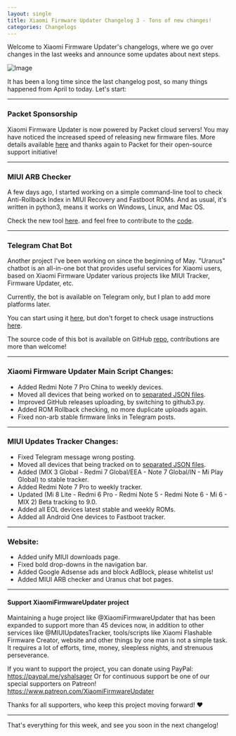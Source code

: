 ```yaml
---
layout: single
title: Xiaomi Firmware Updater Changelog 3 - Tons of new changes!
categories: Changelogs
---
```


Welcome to Xiaomi Firmware Updater's changelogs, where we go over changes in the last weeks and announce some updates about next steps.

![Image](https://github.com/XiaomiFirmwareUpdater/xiaomifirmwareupdater.github.io/raw/master/images/xfu.png)

It has been a long time since the last changelog post, so many things happened from April to today. Let's start:

<hr/>

### Packet Sponsorship
Xiaomi Firmware Updater is now powered by Packet cloud servers! You may have noticed the increased speed of releasing new firmware files. More details available [here](https://xiaomifirmwareupdater.com/2019/05/15/packet.html) and thanks again to Packet for their open-source support initiative!

<hr/>

### MIUI ARB Checker
A few days ago, I started working on a simple command-line tool to check Anti-Rollback Index in MIUI Recovery and Fastboot ROMs. And as usual, it's written in python3, means it works on Windows, Linux, and Mac OS.

Check the new tool [here](https://xiaomifirmwareupdater.com/projects/miui-arb-checker/). and feel free to contribute to the [code](https://github.com/XiaomiFirmwareUpdater/miui_arb_checker).

<hr/>

### Telegram Chat Bot
Another project I've been working on since the beginning of May. "Uranus" chatbot is an all-in-one bot that provides useful services for Xiaomi users, based on Xiaomi Firmware Updater various projects like MIUI Tracker, Firmware Updater, etc.

Currently, the bot is available on Telegram only, but I plan to add more platforms later.

You can start using it [here](https://t.me/XiaomiGeeksBot), but don't forget to check usage instructions [here](https://xiaomifirmwareupdater.com/projects/uranus-chatbot/#usage).

The source code of this bot is available on GitHub [repo](https://github.com/XiaomiFirmwareUpdater/xiaomi_uranus_tgbot), contributions are more than welcome!

<hr/>

### Xiaomi Firmware Updater Main Script Changes:

* Added Redmi Note 7 Pro China to weekly devices.
* Moved all devices that being worked on to [separated JSON files](https://github.com/XiaomiFirmwareUpdater/mi-firmware-updater/tree/master/devices).
* Improved GitHub releases uploading, by switching to github3.py.
* Added ROM Rollback checking, no more duplicate uploads again.
* Fixed non-arb stable firmware links in Telegram posts.

<hr/>

### MIUI Updates Tracker Changes:

* Fixed Telegram message wrong posting.
* Moved all devices that being tracked on to [separated JSON files](https://github.com/XiaomiFirmwareUpdater/miui-updates-tracker/tree/master/devices).
* Added (MIX 3 Global - Redmi 7 Global/EEA - Note 7 Global/IN - Mi Play Global) to stable tracker.
* Added Redmi Note 7 Pro to weekly tracker.
* Updated (Mi 8 Lite - Redmi 6 Pro - Redmi Note 5 - Redmi Note 6 - Mi 6 - MIX 2) Beta tracking to 9.0.
* Added all EOL devices latest stable and weekly ROMs.
* Added all Android One devices to Fastboot tracker.

<hr/>

### Website:
* Added unify MIUI downloads page.
* Fixed bold drop-downs in the navigation bar.
* Added Google Adsense ads and block AdBlock, please whitelist us!
* Added MIUI ARB checker and Uranus chat bot pages.

<hr/>

#### Support XiaomiFirmwareUpdater project
Maintaining a huge project like @XiaomiFirmwareUpdater that has been expanded to support more than 45 devices now, in addition to other services like @MIUIUpdatesTracker, tools/scripts like Xiaomi Flashable Firmware Creator, website and other things by one man is not a simple task.
It requires a lot of efforts, time, money, sleepless nights, and strenuous perseverance.

If you want to support the project, you can donate using PayPal: https://paypal.me/yshalsager
Or for continuous support be one of our special supporters on Patreon! https://www.patreon.com/XiaomiFirmwareUpdater

Thanks for all supporters, who keep this project moving forward! ❤️

<hr/>

That's everything for this week, and see you soon in the next changelog!
